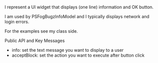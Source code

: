 I represent a UI widget that displays (one line) information and OK button. 

I am used by PSFogBugzInfoModel and I typically displays network and login errors.

For the examples see my class side.

Public API and Key Messages

- info: set the text message you want to display to a user
- acceptBlock: set the action you want to execute after button click
